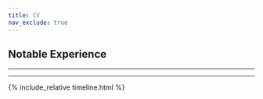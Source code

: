 ```yaml
---
title: CV
nav_exclude: true
---
```


## Notable Experience
---


---

{% include_relative timeline.html %}